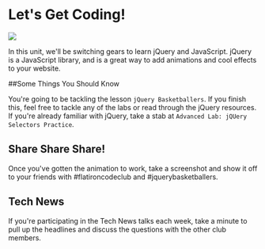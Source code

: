 # Let's Get Coding!

<img src="https://s3.amazonaws.com/after-school-assets/typing-fast.gif">

In this unit, we'll be switching gears to learn jQuery and JavaScript. jQuery is a JavaScript library, and is a great way to add animations and cool effects to your website.

##Some Things You Should Know

You're going to be tackling the lesson `jQuery Basketballers`. If you finish this, feel free to tackle any of the labs or read through the jQuery resources. If you're already familiar with jQuery, take a stab at `Advanced Lab: jQUery Selectors Practice`.

## Share Share Share!

Once you've gotten the animation to work, take a screenshot and show it off to your friends with #flatironcodeclub and #jquerybasketballers.


## Tech News

If you're participating in the Tech News talks each week, take a minute to pull up the headlines and discuss the questions with the other club members.
